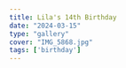 ```yaml
---
title: Lila's 14th Birthday
date: "2024-03-15"
type: "gallery"
cover: "IMG_5868.jpg"
tags: ['birthday']
---
```

